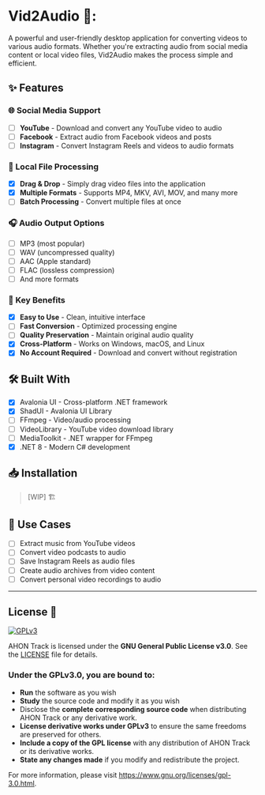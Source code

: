 # Vid2Audio 🌟:

A powerful and user-friendly desktop application for converting videos to various audio formats. Whether you're extracting audio from social media content or local video files, Vid2Audio makes the process simple and efficient.

## ✨ Features

### 🌐 Social Media Support
- [ ] **YouTube** - Download and convert any YouTube video to audio
- [ ] **Facebook** - Extract audio from Facebook videos and posts
- [ ] **Instagram** - Convert Instagram Reels and videos to audio formats

### 📁 Local File Processing
- [x] **Drag & Drop** - Simply drag video files into the application
- [x] **Multiple Formats** - Supports MP4, MKV, AVI, MOV, and many more
- [ ] **Batch Processing** - Convert multiple files at once

### 🎧 Audio Output Options
- [ ] MP3 (most popular)
- [ ] WAV (uncompressed quality)
- [ ] AAC (Apple standard)
- [ ] FLAC (lossless compression)
- [ ] And more formats

### 🚀 Key Benefits
- [x] **Easy to Use** - Clean, intuitive interface
- [ ] **Fast Conversion** - Optimized processing engine
- [ ] **Quality Preservation** - Maintain original audio quality
- [x] **Cross-Platform** - Works on Windows, macOS, and Linux
- [x] **No Account Required** - Download and convert without registration

## 🛠️ Built With
- [x] Avalonia UI - Cross-platform .NET framework
- [x] ShadUI - Avalonia UI Library
- [ ] FFmpeg - Video/audio processing
- [ ] VideoLibrary - YouTube video download library
- [ ] MediaToolkit - .NET wrapper for FFmpeg
- [x] .NET 8 - Modern C# development

## 📥 Installation
> [WIP] :building_construction:

## 🎯 Use Cases
- [ ] Extract music from YouTube videos
- [ ] Convert video podcasts to audio
- [ ] Save Instagram Reels as audio files
- [ ] Create audio archives from video content
- [ ] Convert personal video recordings to audio

---
## License :page_with_curl:
[<img src="https://www.gnu.org/graphics/gplv3-127x51.png" alt="GPLv3" >](http://www.gnu.org/licenses/gpl-3.0.html)

AHON Track is licensed under the **GNU General Public License v3.0**. See the [LICENSE](https://github.com/LucasErrNotFound/AHON-TRACK/blob/main/LICENSE)
file for details.

### Under the **GPLv3.0**, you are bound to:
- **Run** the software as you wish
- **Study** the source code and modify it as you wish
- Disclose the **complete corresponding source code** when distributing AHON Track or any derivative work.
- **License derivative works under GPLv3** to ensure the same freedoms are preserved for others.
- **Include a copy of the GPL license** with any distribution of AHON Track or its derivative works.
- **State any changes made** if you modify and redistribute the project.

For more information, please visit https://www.gnu.org/licenses/gpl-3.0.html.
